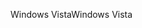 <span data-ttu-id="4abb0-101">Windows Vista</span><span class="sxs-lookup"><span data-stu-id="4abb0-101">Windows Vista</span></span>